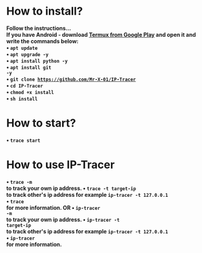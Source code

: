 # How to install?
<b>Follow the instructions...</b><br>
<b>If you have Android - download <a href="https://play.google.com/store/apps/details?id=com.termux&hl=ru">Termux from Google Play</a> and open it and write the commands below:<br>
• <code>apt update</code><br>
• <code>apt upgrade -y</code><br>
• <code>apt install python -y</code><br>
• <code>apt install git -y</code><br>
• <code>git clone https://github.com/Mr-X-01/IP-Tracer</code><br>
• <code>cd IP-Tracer</code><br>
• <code>chmod +x install</code><br>
• <code>sh install</code><br>

# How to start?
• <code>trace start</code><br>

# How to use IP-Tracer
• <code>trace -m</code><br> to track your own ip address.
• <code>trace -t target-ip</code><br> to track other's ip address for example <code>ip-tracer -t 127.0.0.1</code><br>
• <code>trace</code><br> for more information.
**OR**
• <code>ip-tracer -m</code><br> to track your own ip address.
• <code>ip-tracer -t target-ip</code><br> to track other's ip address for example <code>ip-tracer -t 127.0.0.1</code><br>
• <code>ip-tracer</code><br> for more information.


